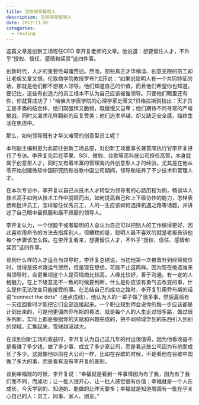 ```yaml
---
title: 怎样领导聪明人
description: 怎样领导聪明人
date: 2012-11-02
categories:
  - reading
---
```


这篇文章是创新工场现任CEO 李开复老师的文章。他说道：想要留住人才，不外乎“授权、信任、感情和奖赏”这四件事。

创新时代，人才的重要性毋庸赘述。然而，那些真正才华横溢、创意无限的员工却让老板又爱又恨。伦敦商学院教授罗布?戈菲说：“如果说聪明人有一个共同特征的话，那就是他们都不想被人领导。他们知道自己的价值，而且他们希望你也知道。要记住，这些有创造力的员工根本不认为自己应该被谁领导。只要他们眼里还有你，你就算成功了！”哈佛大学医学院的心理学家史蒂文?贝格拉斯则指出：天才员工是矛盾的结合体，他们既强悍又脆弱，既傲慢又自卑；他们期待不同寻常的严峻挑战，同时又渴求花样翻新的反复赞美；他们追求卓越，却又缺乏安全感，始终生活在焦虑中。

那么，如何领导既有才华又难管的创意型员工呢？

本刊副主编柯恩为此前往创新工场总部，对创新工场董事长兼首席执行官李开复进行了专访。李开复先后在苹果、SGI、微软、谷歌等高科技公司担任高管，本身就属于创意型人才，同时又有着丰富的管理海内外创意型人才的经验。尤其是在他从零开始创建微软中国研究院和谷歌中国公司期间，领导和培养了不少技术和管理人才。

在本次专访中，李开复以自己从技术人才转型为领导者的心路历程为例，畅谈华人技术高手如何从技术工作中脱颖而出，如何提高自己和上下级协作的能力，怎样表扬和批评员工，怎样留住优秀员工，人的一生应该如何选择机遇之路等话题，并讲述了自己眼中最佩服和最不佩服的领导人。

李开复认为，一个很能干或者聪明的人总认为自己可以把别人的工作做得更好，因此喜欢用命令的方法去指挥别人，但糟糕的是，聪明人最不喜欢的就是老板告诉他每个步骤该怎么做。在李开复看来，想要留住人才，不外乎“授权、信任、感情和奖赏”这四件事。

谈到什么样的人才适合当领导时，李开复总结说，当初他第一次被晋升到经理岗位时，觉得是技术跟运气使然，但是现在想想，可能不止这两样。因为现在他选谁来当领导时，会更重视这个人是否情商比较高，人缘比较好，善于沟通，有一定的人格魅力。在上下级意见不一致的时候要判断，什么是你应该有勇气去改变的事，什么是你无法改变只能接受的事。在总结自己的成功之路时，李开复引用乔布斯的话说“connect the dots”（连点成线），他认为人的一辈子做了很多事，然后最后有一天往回看时才能把它们全部连接起来。一个职业规划师会说你的每一步应该都是计划出来的，可是他更偏向乔布斯的看法，就是每个人的人生走过很多路，做过很多判断，实际上都是根据你的天赋和兴趣完成的，把不同领域学到的东西引入到别的领域，汇集起来，雪球越滚越大。

在谈到创新工场的收益时，李开复认为自己这几年的付出很值得，因为他看收益不是看赚了多少钱，做了多少事，成立了多少家公司，而是看这些公司因为有他而成长了多少。这就像他以前在大公司一样，比如在谷歌的时候，不是看他在谷歌中国做了多大的事，而是看有没有李开复的差别。

谈到幸福观的时候，李开复说：“幸福就是看到一件事情因为有了我，因为有了我们而不同，而成功；让一批人很开心，让一批人感觉很有价值；幸福就是一个人在成长，今天学到的、知道的、能做的比昨天要多；幸福就是知道周围有一批在乎关心自己的人：员工、同事、家人、朋友。”
